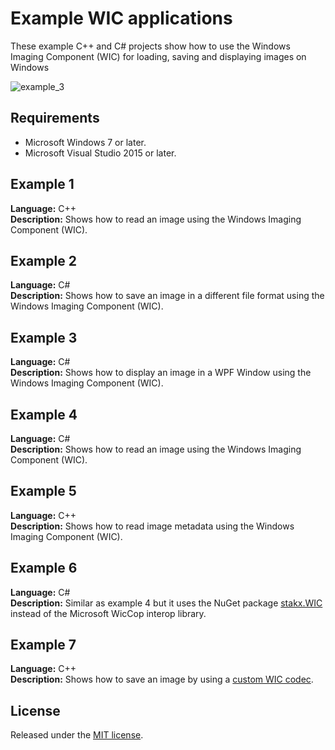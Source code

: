 # Example WIC applications
These example C++ and C# projects show how to use the Windows Imaging Component (WIC) for loading, saving and displaying images on Windows

![example_3](http://www.slijkhuis.org/wic/example_3.png)

## Requirements
* Microsoft Windows 7 or later.
* Microsoft Visual Studio 2015 or later.

## Example 1
**Language:** C++  
**Description:** Shows how to read an image using the Windows Imaging Component (WIC).

## Example 2
**Language:** C#  
**Description:** Shows how to save an image in a different file format using the Windows Imaging Component (WIC).

## Example 3
**Language:** C#  
**Description:** Shows how to display an image in a WPF Window using the Windows Imaging Component (WIC).

## Example 4
**Language:** C#  
**Description:** Shows how to read an image using the Windows Imaging Component (WIC).

## Example 5
**Language:** C++  
**Description:** Shows how to read image metadata using the Windows Imaging Component (WIC).

## Example 6
**Language:** C#  
**Description:** Similar as example 4 but it uses the NuGet package [stakx.WIC](https://www.nuget.org/packages/stakx.WIC/) instead of the Microsoft WicCop interop library.

## Example 7
**Language:** C++  
**Description:** Shows how to save an image by using a [custom WIC codec](https://github.com/ReneSlijkhuis/example-wic-codec).

## License
Released under the [MIT license](https://en.wikipedia.org/wiki/MIT_License).
